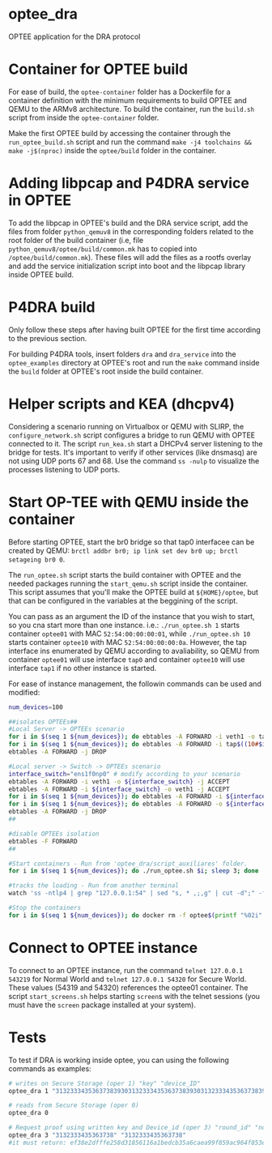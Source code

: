 # optee_dra
OPTEE application for the DRA protocol

# Container for OPTEE build

For ease of build, the `optee-container` folder has a Dockerfile for a container definition with the minimum requirements to build OPTEE and QEMU to the ARMv8 architecture. To build the container, run the `build.sh` script from inside the `optee-container` folder.

Make the first OPTEE build by accessing the container through the `run_optee_build.sh` script and run the command `make -j4 toolchains && make -j$(nproc)` inside the `optee/build` folder in the container.

# Adding libpcap and P4DRA service in OPTEE

To add the libpcap in OPTEE's build and the DRA service script, add the files from folder `python_qemuv8` in the corresponding folders related to the root folder of the build container (i.e, file `python_qemuv8/optee/build/common.mk` has to copied into `/optee/build/common.mk`). These files will add the files as a rootfs overlay and add the service initialization script into boot and the libpcap library inside OPTEE build.

# P4DRA build

Only follow these steps after having built OPTEE for the first time according to the previous section.

For building P4DRA tools, insert folders `dra` and `dra_service` into the `optee_examples` directory at OPTEE's root and run the `make` command inside the `build` folder at OPTEE's root inside the build container.

# Helper scripts and KEA (dhcpv4)

Considering a scenario running on Virtualbox or QEMU with SLIRP, the `configure_network.sh` script configures a bridge to run QEMU with OPTEE connected to it. The script `run_kea.sh` start a DHCPv4 server listening to the bridge for tests. It's important to verify if other services (like dnsmasq) are not using UDP ports 67 and 68. Use the command `ss -nulp` to visualize the processes listening to UDP ports.

# Start OP-TEE with QEMU inside the container

Before starting OPTEE, start the br0 bridge so that tap0 interfacee can be created by QEMU: `brctl addbr br0; ip link set dev br0 up; brctl setageing br0 0`.

The `run_optee.sh` script starts the build container with OPTEE and the needed packages running the `start_qemu.sh` script inside the container. This script assumes that you'll make the OPTEE build at `${HOME}/optee`, but that can be configured in the variables at the beggining of the script.

You can pass as an argument the ID of the instance that you wish to start, so you cna start more than one instance. i.e.: `./run_optee.sh 1` starts container `optee01` with MAC `52:54:00:00:00:01`, while `./run_optee.sh 10` starts container `optee10` with MAC `52:54:00:00:00:0a`. However, the tap interface ins enumerated by QEMU according to avaliability, so QEMU from container `optee01` will use interface `tap0` and container `optee10` will use interface `tap1` if no other instance is started.

For ease of instance management, the followin commands can be used and modified:

```sh
num_devices=100

##isolates OPTEEs##
#Local Server -> OPTEEs scenario
for i in $(seq 1 ${num_devices}); do ebtables -A FORWARD -i veth1 -o tap$((10#$i-1)) -d 52:54:00:00:00:$(printf "%02x\n" $i) -j ACCEPT; done
for i in $(seq 1 ${num_devices}); do ebtables -A FORWARD -i tap$((10#$i-1)) -o veth1 -s 52:54:00:00:00:$(printf "%02x\n" $i) -j ACCEPT; done
ebtables -A FORWARD -j DROP

#Local server -> Switch -> OPTEEs scenario
interface_switch="ens1f0np0" # modify according to your scenario
ebtables -A FORWARD -i veth1 -o ${interface_switch} -j ACCEPT
ebtables -A FORWARD -i ${interface_switch} -o veth1 -j ACCEPT
for i in $(seq 1 ${num_devices}); do ebtables -A FORWARD -i ${interface_switch} -o tap$((10#$i-1)) -d 52:54:00:00:00:$(printf "%02x\n" $i) -j ACCEPT; done
for i in $(seq 1 ${num_devices}); do ebtables -A FORWARD -o ${interface_switch} -i tap$((10#$i-1)) -s 52:54:00:00:00:$(printf "%02x\n" $i) -j ACCEPT; done
ebtables -A FORWARD -j DROP
##

#disable OPTEEs isolation
ebtables -F FORWARD
##

#Start containers - Run from 'optee_dra/script_auxiliares' folder.
for i in $(seq 1 ${num_devices}); do ./run_optee.sh $i; sleep 3; done

#tracks the loading - Run from another terminal
watch 'ss -ntlp4 | grep "127.0.0.1:54" | sed "s, * ,;,g" | cut -d";" -f4 | sort -n -t":" -k2 | tail -n1'

#Stop the containers
for i in $(seq 1 ${num_devices}); do docker rm -f optee$(printf "%02i" $i); done
```

# Connect to OPTEE instance

To connect to an OPTEE instance, run the command `telnet 127.0.0.1 543219` for Normal World and `telnet 127.0.0.1 54320` for Secure World. These values (54319 and 54320) references the optee01 container. The script `start_screens.sh` helps starting `screen`s with the telnet sessions (you must have the `screen` package installed at your system).

# Tests

To test if DRA is working inside optee, you can using the following commands as examples:

```sh
# writes on Secure Storage (oper 1) "key" "device_ID"
optee_dra 1 "3132333435363738393031323334353637383930313233343536373839303132" "31323334353637383930313233343536"

# reads from Secure Storage (oper 0)
optee_dra 0

# Request proof using written key and Device_id (oper 3) "round_id" "nonce"
optee_dra 3 "3132333435363738" "3132333435363738"
#it must return: ef38e2dfffe258d31856116a1bedcb35a6caea99f859ac964f853e8aefd7832f8116ab97b37ea2a49cd9c4ec3874e5654c31cc05e7f0760b721391033314d2e4
```